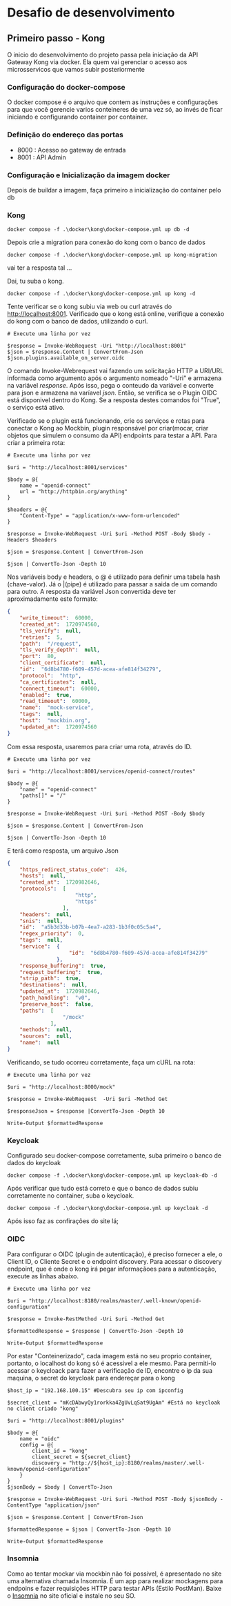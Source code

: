 # Desafio de desenvolvimento

## Primeiro passo - Kong

O inicio do desenvolvimento do projeto passa pela iniciação da API Gateway Kong via docker. Ela quem vai gerenciar o acesso aos microsservicos que vamos subir posteriormente

### Configuração do docker-compose

O docker compose é o arquivo que contem as instruções e configurações para que você gerencie varios conteineres de uma vez só, ao invés de ficar iniciando e configurando container por container.  

### Definição do endereço das portas

- 8000 : Acesso ao gateway de entrada
- 8001 : API Admin

### Configuração e Inicialização da imagem docker

Depois de buildar a imagem, faça primeiro a inicialização do container pelo db

### Kong

``` CLI
docker compose -f .\docker\kong\docker-compose.yml up db -d
```

Depois crie a migration para conexão do kong com o banco de dados

```CLI
docker compose -f .\docker\kong\docker-compose.yml up kong-migration
```

vai ter a resposta tal ...

Dai, tu suba o kong.

```CLI
docker compose -f .\docker\kong\docker-compose.yml up kong -d
```

Tente verificar se o kong subiu via web ou curl através do <http://localhost:8001>. Verificado que o kong está online, verifique a conexão do kong com o banco de dados, utilizando o curl.

```CLI
# Execute uma linha por vez

$response = Invoke-WebRequest -Uri "http://localhost:8001"
$json = $response.Content | ConvertFrom-Json
$json.plugins.available_on_server.oidc

```

O comando Invoke-Webrequest vai fazendo um solicitação HTTP a URI/URL informada como argumento após o argumento nomeado "-Uri" e armazena na variável *response*. Após isso, pega o conteudo da variável e converte para json e armazena na varíavel *json*. Então, se verifica se o Plugin OIDC está disponivel dentro do Kong. Se a resposta destes comandos foi "True", o serviço está ativo.

Verificado se o plugin está funcionando, crie os serviços e rotas para conectar o Kong ao Mockbin, plugin responsável por criar(mocar, criar objetos que simulem o consumo da API) endpoints para testar a API. Para criar a primeira rota:

```CLI
# Execute uma linha por vez

$uri = "http://localhost:8001/services"

$body = @{
    name = "openid-connect"
    url = "http://httpbin.org/anything"
}

$headers = @{
    "Content-Type" = "application/x-www-form-urlencoded"
}

$response = Invoke-WebRequest -Uri $uri -Method POST -Body $body -Headers $headers

$json = $response.Content | ConvertFrom-Json

$json | ConvertTo-Json -Depth 10

```

Nos variáveis body e headers, o @ é utilizado para definir uma tabela hash (chave-valor). Já o |(pipe) é utilizado para passar a saida de um comando para outro. A resposta da variável Json convertida deve ter aproximadamente este formato:

```Json
{
    "write_timeout":  60000,
    "created_at":  1720974560,
    "tls_verify":  null,
    "retries":  5,
    "path":  "/request",
    "tls_verify_depth":  null,
    "port":  80,
    "client_certificate":  null,
    "id":  "6d8b4780-f609-457d-acea-afe814f34279",
    "protocol":  "http",
    "ca_certificates":  null,
    "connect_timeout":  60000,
    "enabled":  true,
    "read_timeout":  60000,
    "name":  "mock-service",
    "tags":  null,
    "host":  "mockbin.org",
    "updated_at":  1720974560
}
```

Com essa resposta, usaremos para criar uma rota, através do ID.

```CLI
# Execute uma linha por vez

$uri = "http://localhost:8001/services/openid-connect/routes"

$body = @{
    "name" = "openid-connect"
    "paths[]" = "/"
}

$response = Invoke-WebRequest -Uri $uri -Method POST -Body $body

$json = $response.Content | ConvertFrom-Json

$json | ConvertTo-Json -Depth 10

```

E terá como resposta, um arquivo Json

```JSON
{
    "https_redirect_status_code":  426,
    "hosts":  null,
    "created_at":  1720982646,
    "protocols":  [
                      "http",
                      "https"
                  ],
    "headers":  null,
    "snis":  null,
    "id":  "a5b3d33b-b07b-4ea7-a283-1b3f0c05c5a4",
    "regex_priority":  0,
    "tags":  null,
    "service":  {
                    "id":  "6d8b4780-f609-457d-acea-afe814f34279"
                },
    "response_buffering":  true,
    "request_buffering":  true,
    "strip_path":  true,
    "destinations":  null,
    "updated_at":  1720982646,
    "path_handling":  "v0",
    "preserve_host":  false,
    "paths":  [
                  "/mock"
              ],
    "methods":  null,
    "sources":  null,
    "name":  null
}
```

Verificando, se tudo ocorreu corretamente, faça um cURL na rota:

```CLI
# Execute uma linha por vez

$uri = "http://localhost:8000/mock"

$response = Invoke-WebRequest  -Uri $uri -Method Get     

$responseJson = $response |ConvertTo-Json -Depth 10

Write-Output $formattedResponse

```

### Keycloak

Configurado seu docker-compose corretamente, suba primeiro o banco de dados do keycloak

```CLI
docker compose -f .\docker\kong\docker-compose.yml up keycloak-db -d
```

Após verificar que tudo está correto e que o banco de dados subiu corretamente no container, suba o keycloak.

```CLI
docker compose -f .\docker\kong\docker-compose.yml up keycloak -d
```

Após isso faz as confirações do site lá;

### OIDC

Para configurar o OIDC (plugin de autenticação), é preciso fornecer a ele, o Client ID, o Cliente Secret e o endpoint discovery.  Para acessar o discovery endpoint, que é onde o kong irá pegar informaçãoes para a autenticação, execute as linhas abaixo.

```CLI
# Execute uma linha por vez

$uri = "http://localhost:8180/realms/master/.well-known/openid-configuration"

$response = Invoke-RestMethod -Uri $uri -Method Get

$formattedResponse = $response | ConvertTo-Json -Depth 10

Write-Output $formattedResponse

```

Por estar "Conteinerizado", cada imagem está no seu proprio container, portanto, o localhost do kong só é acessivel a ele mesmo. Para permiti-lo acessar o keycloack para fazer a verificação de ID, encontre o ip da sua maquina, o secret do keycloak para endereçar para o kong

```CLI
$host_ip = "192.168.100.15" #Descubra seu ip com ipconfig

$secret_client = "mKcDAbwyQy1rorkka4ZgUvLqSat9UgAm" #Está no keycloak no client criado "kong"

$uri = "http://localhost:8001/plugins"

$body = @{
    name = "oidc"
    config = @{
        client_id = "kong"
        client_secret = ${secret_client}
        discovery = "http://${host_ip}:8180/realms/master/.well-known/openid-configuration"
    }
}
$jsonBody = $body | ConvertTo-Json

$response = Invoke-WebRequest -Uri $uri -Method POST -Body $jsonBody -ContentType "application/json"

$json = $response.Content | ConvertFrom-Json

$formattedResponse = $json | ConvertTo-Json -Depth 10

Write-Output $formattedResponse

```

### Insomnia

Como ao tentar mockar via mockbin não foi possível, é apresentado no site uma alternativa chamada Insomnia. É um app para realizar mockagens para endpoins e fazer requisições HTTP para testar APIs (Estilo PostMan). Baixe o [Insomnia](https://insomnia.rest/download) no site oficial e instale no seu SO.
